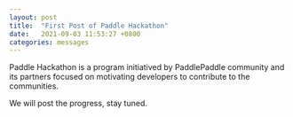 ```yaml
---
layout: post
title:  "First Post of Paddle Hackathon"
date:   2021-09-03 11:53:27 +0800
categories: messages
---
```


Paddle Hackathon is a program initiatived by PaddlePaddle community and its partners focused on motivating developers to contribute to the communities.

We will post the progress, stay tuned.
